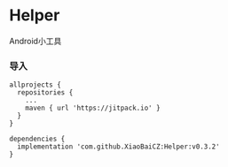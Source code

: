 # Helper
Android小工具

### 导入
~~~
allprojects {
  repositories {
    ...
    maven { url 'https://jitpack.io' }
  }
}
~~~

~~~
dependencies {
  implementation 'com.github.XiaoBaiCZ:Helper:v0.3.2'
}
~~~
